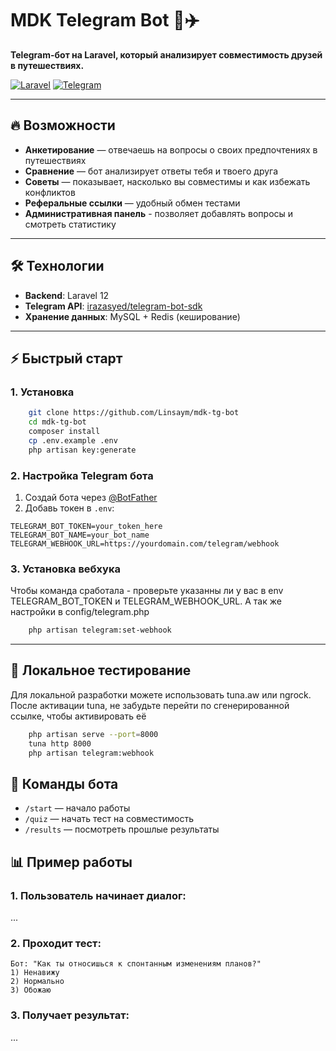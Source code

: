 # MDK Telegram Bot 🤖✈️

**Telegram-бот на Laravel, который анализирует совместимость друзей в путешествиях.**

[![Laravel](https://img.shields.io/badge/Laravel-FF2D20?style=for-the-badge&logo=laravel&logoColor=white)](https://laravel.com)
[![Telegram](https://img.shields.io/badge/Telegram-2CA5E0?style=for-the-badge&logo=telegram&logoColor=white)](https://core.telegram.org/bots/api)

---

## 🔥 Возможности

- **Анкетирование** — отвечаешь на вопросы о своих предпочтениях в путешествиях
- **Сравнение** — бот анализирует ответы тебя и твоего друга
- **Советы** — показывает, насколько вы совместимы и как избежать конфликтов
- **Реферальные ссылки** — удобный обмен тестами
- **Административная панель** - позволяет добавлять вопросы и смотреть статистику
---

## 🛠 Технологии

- **Backend**: Laravel 12
- **Telegram API**: [irazasyed/telegram-bot-sdk](https://github.com/irazasyed/telegram-bot-sdk)
- **Хранение данных**: MySQL + Redis (кеширование)

---

## ⚡️ Быстрый старт

### 1. Установка

```bash
    git clone https://github.com/Linsaym/mdk-tg-bot
    cd mdk-tg-bot
    composer install
    cp .env.example .env
    php artisan key:generate
```

### 2. Настройка Telegram бота

1. Создай бота через [@BotFather](https://t.me/BotFather)
2. Добавь токен в `.env`:
```dotenv
TELEGRAM_BOT_TOKEN=your_token_here
TELEGRAM_BOT_NAME=your_bot_name
TELEGRAM_WEBHOOK_URL=https://yourdomain.com/telegram/webhook
```

### 3. Установка вебхука
Чтобы команда сработала - проверьте указанны ли у вас в env
TELEGRAM_BOT_TOKEN и TELEGRAM_WEBHOOK_URL. А так же настройки в config/telegram.php
```bash
    php artisan telegram:set-webhook
```

---
## 🔧 Локальное тестирование
Для локальной разработки можете использовать tuna.aw или ngrock. После активации tuna, не забудьте перейти по сгенерированной ссылке, чтобы активировать её
```bash
    php artisan serve --port=8000
    tuna http 8000
    php artisan telegram:webhook
```


## 🎾 Команды бота

- `/start` — начало работы
- `/quiz` — начать тест на совместимость
- `/results` — посмотреть прошлые результаты


## 📊 Пример работы

### 1. Пользователь начинает диалог:
...

### 2. Проходит тест:
```  
Бот: "Как ты относишься к спонтанным изменениям планов?"  
1) Ненавижу  
2) Нормально  
3) Обожаю  
```  

### 3. Получает результат:
...

